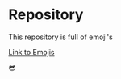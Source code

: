 # Repository
This repository is full of emoji's

[Link to Emojis](http://www.emoji-cheat-sheet.com)

:sunglasses:
